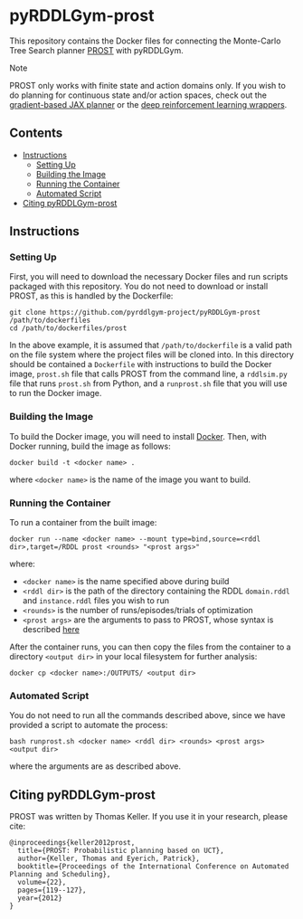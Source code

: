 # pyRDDLGym-prost
This repository contains the Docker files for connecting the Monte-Carlo Tree Search planner [PROST](https://github.com/prost-planner/prost) with pyRDDLGym.

> [!NOTE]  
> PROST only works with finite state and action domains only.
> If you wish to do planning for continuous state and/or action spaces, check out the [gradient-based JAX planner](https://github.com/pyrddlgym-project/pyRDDLGym-jax) or the [deep reinforcement learning wrappers](https://github.com/pyrddlgym-project/pyRDDLGym-rl).

## Contents
- [Instructions](#instructions)
  - [Setting Up](#setting-up)
  - [Building the Image](#building-the-image)
  - [Running the Container](#running-the-container)
  - [Automated Script](#automated-script)
- [Citing pyRDDLGym-prost](#citing-pyrddlgym-prost)
  
## Instructions

### Setting Up

First, you will need to download the necessary Docker files and run scripts packaged with this repository. You do not need to download or install PROST, as this is handled by the Dockerfile:

```shell
git clone https://github.com/pyrddlgym-project/pyRDDLGym-prost /path/to/dockerfiles
cd /path/to/dockerfiles/prost
```

In the above example, it is assumed that ``/path/to/dockerfile`` is a valid path on the file system where the project files will be cloned into.
In this directory should be contained a ``Dockerfile`` with instructions to build the Docker image, ``prost.sh`` file that calls PROST from the command line, a ``rddlsim.py`` file that runs ``prost.sh`` from Python, and a ``runprost.sh`` file that you will use to run the Docker image.

### Building the Image

To build the Docker image, you will need to install [Docker](https://docs.docker.com/get-docker/). Then, with Docker running, build the image as follows:

```shell
docker build -t <docker name> .
```

where ``<docker name>`` is the name of the image you want to build.

### Running the Container

To run a container from the built image:

```shell
docker run --name <docker name> --mount type=bind,source=<rddl dir>,target=/RDDL prost <rounds> "<prost args>"
```

where:
- ``<docker name>`` is the name specified above during build
- ``<rddl dir>`` is the path of the directory containing the RDDL ``domain.rddl`` and ``instance.rddl`` files you wish to run
- ``<rounds>`` is the number of runs/episodes/trials of optimization
- ``<prost args>`` are the arguments to pass to PROST, whose syntax is described [here](https://github.com/pyrddlgym-project/pyRDDLGym-prost/blob/main/prost/PROST_Command_Line_Option_Notes_Thomas_Keller.txt)

After the container runs, you can then copy the files from the container to a directory ``<output dir>`` in your local filesystem for further analysis:

```shell
docker cp <docker name>:/OUTPUTS/ <output dir>
```

### Automated Script

You do not need to run all the commands described above, since we have provided a script to automate the process:

```shell
bash runprost.sh <docker name> <rddl dir> <rounds> <prost args> <output dir>
```

where the arguments are as described above.

## Citing pyRDDLGym-prost

PROST was written by Thomas Keller. If you use it in your research, please cite:

```
@inproceedings{keller2012prost,
  title={PROST: Probabilistic planning based on UCT},
  author={Keller, Thomas and Eyerich, Patrick},
  booktitle={Proceedings of the International Conference on Automated Planning and Scheduling},
  volume={22},
  pages={119--127},
  year={2012}
}
```


